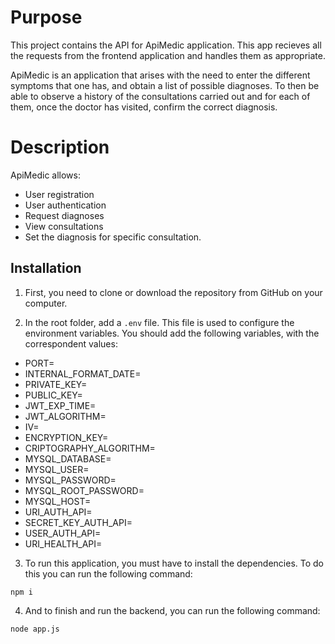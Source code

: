 # Purpose

This project contains the API for ApiMedic application. This app recieves all the requests from the frontend application and handles them as appropriate. 

ApiMedic is an application that arises with the need to enter the different symptoms that one has, and obtain a list of possible diagnoses. To then be able to observe a history of the consultations carried out and for each of them, once the doctor has visited, confirm the correct diagnosis.

# Description

ApiMedic allows:

- User registration
- User authentication
- Request diagnoses
- View consultations
- Set the diagnosis for specific consultation.

## Installation

1. First, you need to clone or download the repository from GitHub on your computer. 

2. In the root folder, add a `.env` file. This file is used to configure the environment variables. You should add the following variables, with the correspondent values:

- PORT=
- INTERNAL_FORMAT_DATE=
- PRIVATE_KEY=
- PUBLIC_KEY=
- JWT_EXP_TIME=
- JWT_ALGORITHM=
- IV=
- ENCRYPTION_KEY=
- CRIPTOGRAPHY_ALGORITHM=
- MYSQL_DATABASE=
- MYSQL_USER=
- MYSQL_PASSWORD=
- MYSQL_ROOT_PASSWORD=
- MYSQL_HOST=
- URI_AUTH_API=
- SECRET_KEY_AUTH_API=
- USER_AUTH_API=
- URI_HEALTH_API=

3. To run this application, you must have to install the dependencies. To do this you can run the following command:

```
npm i
```

4. And to finish and run the backend, you can run the following command: 

```
node app.js
```

